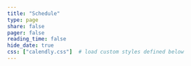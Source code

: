 ```yaml
---
title: "Schedule"
type: page
share: false
pager: false
reading_time: false
hide_date: true
css: ["calendly.css"]  # load custom styles defined below
---
```



<div class="calendly-wrapper">
  <div class="calendly-inline-widget"
       data-url="https://calendly.com/youruser/your-event"
       style="width:100%;height:100%;"></div>
</div>
<script src="https://assets.calendly.com/assets/external/widget.js" async></script>
